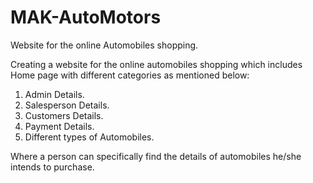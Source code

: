 # MAK-AutoMotors
Website for the online Automobiles shopping.

Creating a website for the online automobiles shopping which includes Home page with different categories as mentioned below:

1. Admin Details.
2. Salesperson Details.
3. Customers Details.
4. Payment Details.
5. Different types of Automobiles.

Where a person can specifically find the details of automobiles he/she intends to purchase.
